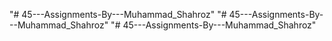 "# 45---Assignments-By---Muhammad_Shahroz" 
"# 45---Assignments-By---Muhammad_Shahroz" 
"# 45---Assignments-By---Muhammad_Shahroz" 
